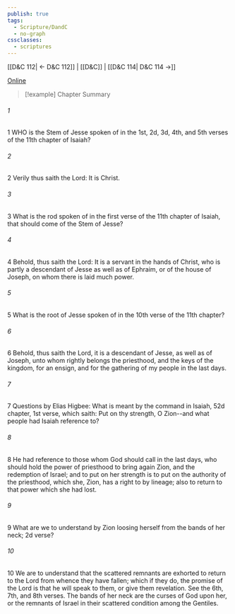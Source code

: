```yaml
---
publish: true
tags:
  - Scripture/DandC
  - no-graph
cssclasses:
  - scriptures
---
```

[[D&C 112| ← D&C 112]] | [[D&C]] | [[D&C 114| D&C 114 →]]

[Online](https://churchofjesuschrist.org/study/scriptures/dc-testament/dc/113?lang=eng)

>[!example] Chapter Summary
>
###### 1
1 WHO is the Stem of Jesse spoken of in the 1st, 2d, 3d, 4th, and 5th verses of the 11th chapter of Isaiah?
###### 2
2 Verily thus saith the Lord: It is Christ.
###### 3
3 What is the rod spoken of in the first verse of the 11th chapter of Isaiah, that should come of the Stem of Jesse?
###### 4
4 Behold, thus saith the Lord: It is a servant in the hands of Christ, who is partly a descendant of Jesse as well as of Ephraim, or of the house of Joseph, on whom there is laid much power.
###### 5
5 What is the root of Jesse spoken of in the 10th verse of the 11th chapter?
###### 6
6 Behold, thus saith the Lord, it is a descendant of Jesse, as well as of Joseph, unto whom rightly belongs the priesthood, and the keys of the kingdom, for an ensign, and for the gathering of my people in the last days.
###### 7
7 Questions by Elias Higbee: What is meant by the command in Isaiah, 52d chapter, 1st verse, which saith: Put on thy strength, O Zion--and what people had Isaiah reference to?
###### 8
8 He had reference to those whom God should call in the last days, who should hold the power of priesthood to bring again Zion, and the redemption of Israel; and to put on her strength is to put on the authority of the priesthood, which she, Zion, has a right to by lineage; also to return to that power which she had lost.
###### 9
9 What are we to understand by Zion loosing herself from the bands of her neck; 2d verse?
###### 10
10 We are to understand that the scattered remnants are exhorted to return to the Lord from whence they have fallen; which if they do, the promise of the Lord is that he will speak to them, or give them revelation. See the 6th, 7th, and 8th verses. The bands of her neck are the curses of God upon her, or the remnants of Israel in their scattered condition among the Gentiles.




